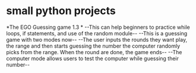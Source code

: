 # small python projects
 *The EGO Guessing game 1.3 *
    --This can help beginners to practice while loops, if statements, and use of the random module--
    --This is a guessing game with two modes now--
    --The user inputs the rounds they want play, the range and then starts guessing the number the  computer randomly picks from the range. When the round are done, the        game ends--
    --The computer mode allows users to test the computer while guessing their number--
